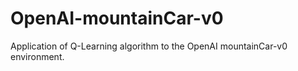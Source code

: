 # OpenAI-mountainCar-v0
Application of Q-Learning algorithm to the OpenAI mountainCar-v0 environment.
